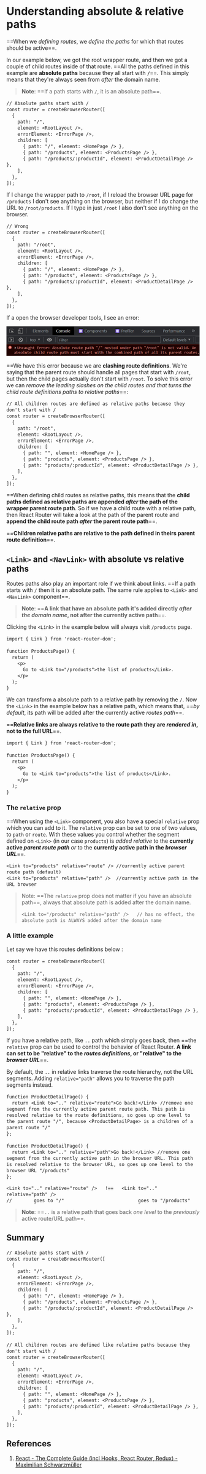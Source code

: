 # Understanding absolute & relative paths

==When we _defining routes_, we _define the paths_ for which that routes should be active==.

In our example below, we got the root wrapper route, and then we got a couple of child routes inside of that route. ==All the paths defined in this example are **absolute paths** because they all start with **`/`**==. This simply means that they're always seen from _after_ the domain name.

> **Note**: ==If a path starts with `/`, it is an absolute path==.

```react
// Absolute paths start with /
const router = createBrowserRouter([
  {
    path: "/",
    element: <RootLayout />,
    errorElement: <ErrorPage />,
    children: [
      { path: "/", element: <HomePage /> },
      { path: "/products", element: <ProductsPage /> },
      { path: "/products/:productId", element: <ProductDetailPage /> },
    ],
  },
]);
```

If I change the wrapper path to `/root`, if I reload the browser URL page for `/products` I don't see anything on the browser, but neither if I do change the URL to `/root/products`. If I type in just `/root` I also don't see anything on the browser.

```react
// Wrong
const router = createBrowserRouter([
  {
    path: "/root",
    element: <RootLayout />,
    errorElement: <ErrorPage />,
    children: [
      { path: "/", element: <HomePage /> },
      { path: "/products", element: <ProductsPage /> },
      { path: "/products/:productId", element: <ProductDetailPage /> },
    ],
  },
]);
```

If a open the browser developer tools, I see an error:

![Absolute_vs_relative_paths](../../img/Absolute_vs_relative_paths.jpg)

==We have this error because we are **clashing route definitions**. We're saying that the parent route should handle all pages that start with `/root`, but then the child pages actually don't start with `/root`. To solve this error we can _remove the leading slashes on the child routes and that turns the child route definitions paths to relative paths_==:

```react
// All children routes are defined as relative paths because they don't start with /
const router = createBrowserRouter([
  {
    path: "/root",
    element: <RootLayout />,
    errorElement: <ErrorPage />,
    children: [
      { path: "", element: <HomePage /> },
      { path: "products", element: <ProductsPage /> },
      { path: "products/:productId", element: <ProductDetailPage /> },
    ],
  },
]);
```

==When defining child routes as relative paths, this means that the **child paths defined as relative paths are appended _after_ the path of the wrapper parent route path**. So if we have a child route with a relative path, then React Router will take a look at the path of the parent route and **append the child route path _after_ the parent route path**==.

==**Children relative paths are relative to the path defined in theirs parent route definition**==.

## `<Link>` and `<NavLink>` with absolute vs relative paths

Routes paths also play an important role if we think about links. ==If a path starts with `/` then it is an absolute path. The same rule applies to `<Link>` and `<NavLink>` component==.

> **Note**: ==**A link that have an absolute path it's added directly _after the domain name_, not after the currently active path**==.

Clicking the `<Link>` in the example below will always visit `/products` page.

```react
import { Link } from 'react-router-dom';

function ProductsPage() {
  return (
    <p>
      Go to <Link to="/products">the list of products</Link>.
    </p>
  );
}
```

We can transform a absolute path to a relative path by removing the `/`. Now the `<Link>` in the example below has a relative path, which means that, ==_by default_, its path will be added after the currently active _routes path_==.

==**Relative links are always relative to the route path they are *rendered in*, not to the full URL**==.

```react
import { Link } from 'react-router-dom';

function ProductsPage() {
  return (
    <p>
      Go to <Link to="products">the list of products</Link>.
    </p>
  );
}
```

### The `relative` prop

==When using the `<Link>` component, you also have a special `relative` prop which you can add to it. The `relative` prop can be set to one of two values, to `path` or `route`. With these values you control whether the segment defined on `<Link>` (in our case `products`) is _added relative_ to the **currently active _parent route path_** _or_ to the **currently active path in the _browser URL_**==.

```react
<Link to="products" relative="route" />	//currently active parent route path (default)
<Link to="products" relative="path" />	//currently active path in the URL browser
```

> Note: ==The `relative` prop does not matter if you have an absolute path==, always that absolute path is added after the domain name.
>
> ```react
> <Link to="/products" relative="path" />	// has no effect, the absolute path is ALWAYS added after the domain name
> ```

### A little example

Let say we have this routes definitions below :

```react
const router = createBrowserRouter([
  {
    path: "/",
    element: <RootLayout />,
    errorElement: <ErrorPage />,
    children: [
      { path: "", element: <HomePage /> },
      { path: "products", element: <ProductsPage /> },
      { path: "products/:productId", element: <ProductDetailPage /> },
    ],
  },
]);
```

If you have a relative path, like `..` path which simply goes back, then ==the `relative` prop can be used to control the behavior of React Router. **A link can set to be "relative" to the _routes definitions_, or "relative" to the _browser URL_**==.

By default, the `..` in relative links traverse the route hierarchy, not the URL segments. Adding `relative="path"` allows you to traverse the path segments instead.

```react
function ProductDetailPage() {
  return <Link to=".." relative="route">Go back!</Link> //remove one segment from the currently active parent route path. This path is resolved relative to the route definitions, so goes up one level to the parent route "/", because <ProductDetailPage> is a children of a parent route "/"
};

function ProductDetailPage() {
  return <Link to=".." relative="path">Go back!</Link> //remove one segment from the currently active path in the browser URL. This path is resolved relative to the browser URL, so goes up one level to the browser URL "/products"
};
```

```react
<Link to=".." relative="route" />   !==   <Link to=".." relative="path" />
// 		  goes to "/"						    goes to "/products"
```

> **Note**: ==`..` is a relative path that goes back _one level_ to the _previously_ active route/URL path==.

## Summary

```react
// Absolute paths start with /
const router = createBrowserRouter([
  {
    path: "/",
    element: <RootLayout />,
    errorElement: <ErrorPage />,
    children: [
      { path: "/", element: <HomePage /> },
      { path: "/products", element: <ProductsPage /> },
      { path: "/products/:productId", element: <ProductDetailPage /> },
    ],
  },
]);

// All children routes are defined like relative paths because they don't start with /
const router = createBrowserRouter([
  {
    path: "/",
    element: <RootLayout />,
    errorElement: <ErrorPage />,
    children: [
      { path: "", element: <HomePage /> },
      { path: "products", element: <ProductsPage /> },
      { path: "products/:productId", element: <ProductDetailPage /> },
    ],
  },
]);
```

## References

1. [React - The Complete Guide (incl Hooks, React Router, Redux) - Maximilian Schwarzmüller](https://www.udemy.com/course/react-the-complete-guide-incl-redux/)
